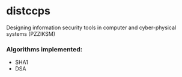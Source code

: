 # distccps
Designing information security tools in computer and cyber-physical systems (PZZIKSM)

### Algorithms implemented:
- SHA1
- DSA
